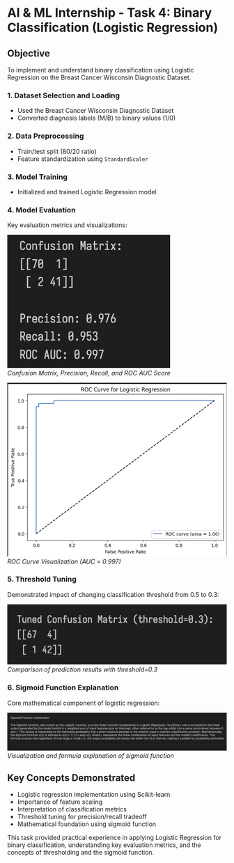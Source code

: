 # AI & ML Internship - Task 4: Binary Classification (Logistic Regression)

## Objective
To implement and understand binary classification using Logistic Regression on the Breast Cancer Wisconsin Diagnostic Dataset.

### 1. Dataset Selection and Loading
- Used the Breast Cancer Wisconsin Diagnostic Dataset
- Converted diagnosis labels (M/B) to binary values (1/0)

### 2. Data Preprocessing
- Train/test split (80/20 ratio)
- Feature standardization using `StandardScaler`

### 3. Model Training
- Initialized and trained Logistic Regression model

### 4. Model Evaluation
Key evaluation metrics and visualizations:

![Evaluation Metrics](images/1.png)  
*Confusion Matrix, Precision, Recall, and ROC AUC Score*

![ROC Curve](images/2.png)  
*ROC Curve Visualization (AUC = 0.997)*

### 5. Threshold Tuning
Demonstrated impact of changing classification threshold from 0.5 to 0.3:

![Tuned Confusion Matrix](images/3.png)  
*Comparison of prediction results with threshold=0.3*

### 6. Sigmoid Function Explanation
Core mathematical component of logistic regression:

![Sigmoid Function](images/4.png)  
*Visualization and formula explanation of sigmoid function*

## Key Concepts Demonstrated
- Logistic regression implementation using Scikit-learn
- Importance of feature scaling
- Interpretation of classification metrics
- Threshold tuning for precision/recall tradeoff
- Mathematical foundation using sigmoid function

This task provided practical experience in applying Logistic Regression for binary classification, understanding key evaluation metrics, and the concepts of thresholding and the sigmoid function.
